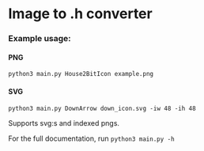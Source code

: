 # Image to .h converter

### Example usage:

#### PNG

`python3 main.py House2BitIcon example.png`

#### SVG

`python3 main.py DownArrow down_icon.svg -iw 48 -ih 48`

Supports svg:s and indexed pngs.

For the full documentation, run `python3 main.py -h`